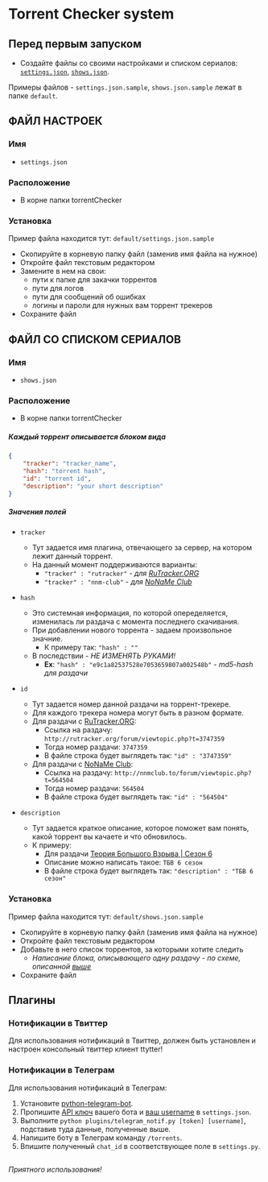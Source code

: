 Torrent Checker system
======================

## Перед первым запуском
- Создайте файлы со своими настройками и списком сериалов: [`settings.json`](#settings), [`shows.json`](#torrentList).

Примеры файлов - `settings.json.sample`, `shows.json.sample` лежат в папке `default`.

## ФАЙЛ НАСТРОЕК

### Имя
- `settings.json`

### Расположение
- В корне папки torrentChecker

### Установка
Пример файла находится тут: `default/settings.json.sample`
- Скопируйте в корневую папку файл (заменив имя файла на нужное)
- Откройте файл текстовым редактором
- Замените в нем на свои:
    * пути к папке для закачки торрентов
    * пути для логов
    * пути для сообщений об ошибках
    * логины и пароли для нужных вам торрент трекеров
- Сохраните файл

## ФАЙЛ СО СПИСКОМ СЕРИАЛОВ

### Имя
- `shows.json`

### Расположение
- В корне папки torrentChecker

##### Каждый торрент описывается блоком вида

```json
{
    "tracker": "tracker_name",
    "hash": "torrent hash",
    "id": "torrent id",
    "description": "your short description"
}
```

##### Значения полей

* `tracker`
    - Тут задается имя плагина, отвечающего за сервер, на котором лежит данный торрент.
    - На данный момент поддерживаются варианты:
        + `"tracker" : "rutracker"` - *для [RuTracker.ORG](http://rutracker.org)*
        + `"tracker" : "nnm-club"` - *для [NoNaMe Club](http://nnmclub.to)*

* `hash`
    - Это системная информация, по которой опеределяется, изменилась ли раздача с момента последнего скачивания.
    - При добавлении нового торрента - задаем произвольное значние.
        + К примеру так: `"hash" : ""`
    - В последствии - *НЕ ИЗМЕНЯТЬ РУКАМИ!*
        + **Ex**: `"hash" : "e9c1a82537528e7053659807a002548b"` - *md5-hash для раздачи*

* `id`
    - Тут задается номер данной раздачи на торрент-трекере.
    - Для каждого трекера номера могут быть в разном формате.
    - Для раздачи с [RuTracker.ORG](http://rutracker.org):
        + Ссылка на раздачу: `http://rutracker.org/forum/viewtopic.php?t=3747359`
        + Тогда номер раздачи: `3747359`
        + В файле строка будет выглядеть так: `"id" : "3747359"`
    - Для раздачи с [NoNaMe Club](http://nnm-club.ru):
        + Ссылка на раздачу: `http://nnmclub.to/forum/viewtopic.php?t=564504`
        + Тогда номер раздачи: `564504`
        + В файле строка будет выглядеть так: `"id" : "564504"`

* `description`
    - Тут задается краткое описание, которое поможет вам понять, какой торрент вы качаете и что обновилось.
    - К примеру:
        + Для раздачи [Теория Большого Взрыва | Сезон 6](http://nnmclub.to/forum/viewtopic.php?t=564504)
        + Описание можно написать такое: `ТБВ 6 сезон`
        + В файле строка будет выглядеть так: `"description" : "ТБВ 6 сезон"`

### Установка
Пример файла находится тут: `default/shows.json.sample`
- Скопируйте в корневую папку файл (заменив имя файла на нужное)
- Откройте файл текстовым редактором
- Добавьте в него список торрентов, за которыми хотите следить
    - *Написание блока, описывающего одну раздачу - по схеме, описанной [выше](#torrentFormat)*
- Сохраните файл

## Плагины

### Нотификации в Твиттер
Для использования нотификаций в Твиттер, должен быть установлен и настроен консольный твиттер клиент ttytter!

### Нотификации в Телеграм
Для использования нотификаций в Телеграм:

1. Установите [python-telegram-bot](https://github.com/python-telegram-bot).
2. Пропишите [API ключ](https://core.telegram.org/bots#6-botfather) вашего бота и [ваш username](https://telegram.org/faq#q-what-are-usernames-how-do-i-get-one) в `settings.json`.
3. Выполните `python plugins/telegram_notif.py [token] [username]`, подставив туда данные, полученные выше.
4. Напишите боту в Телеграм команду `/torrents`.
5. Впишите полученный `chat_id` в соответствующее поле в `settings.py`.

##
*Приятного использования!*
